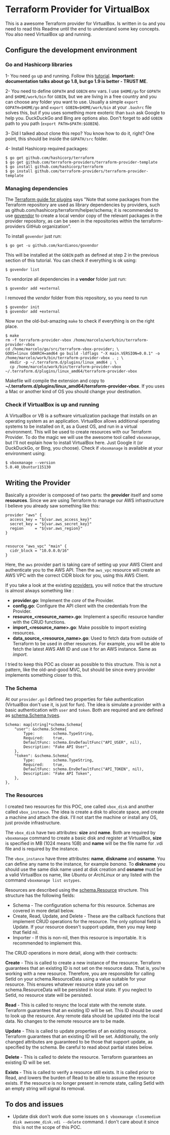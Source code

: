 # Terraform Provider for VirtualBox

This is a awesome Terraform provider for VirtualBox. Is written in `Go` and you need to read this Readme until the end to understand some key concepts. You also need VirtualBox up and running. 

## Configure the development environment

### Go and Hashicorp libraries

1- You need `go` up and running. Follow this [tutorial](https://golang.org/doc/install). **Important: documentation talks about go 1.8, but go 1.9 is better - TRUST ME**. 

2- You need to define `GOPATH` and `GOBIN` env vars. I use `$HOME/go` for `GOPATH` and `$HOME/work/bin` for `GOBIN`, but we are living in a free country and you can choose any folder you want to use. Usually a simple `export GOPATH=$HOME/go` and `export GOBIN=$HOME/work/bin` at your `.bashrc` file solves this, but if you uses something more exoteric than `bash` ask Google to help you. DuckDuckGo and Bing are options also. Don't forget to add `GOBIN` path to you path (`export PATH=$PATH:$GOBIN`). 

3- Did I talked about clone this repo? You know how to do it, right? One point, this should be inside the `GOPATH/src` folder. 

4- Install Hashicorp required packages:

```
$ go get github.com/hashicorp/terraform
$ go get github.com/terraform-providers/terraform-provider-template
$ go install github.com/hashicorp/terraform
$ go install github.com/terraform-providers/terraform-provider-template
```


### Managing dependencies

The [Terraform guide for plugins](https://www.terraform.io/docs/plugins/provider.html) says "Note that some packages from the Terraform repository are used as library dependencies by providers, such as github.com/hashicorp/terraform/helper/schema; it is recommended to use [govendor](https://github.com/kardianos/govendor) to create a local vendor copy of the relevant packages in the provider repository, as can be seen in the repositories within the terraform-providers GitHub organization". 

To install `govendor` just run: 

```
$ go get -u github.com/kardianos/govendor
```

This will be installed at the `GOBIN` path as defined at step 2 in the previous section of this tutorial. You can check if everything is ok using:

```
$ govendor list
```

To vendorize all dependencies in a **vendor** folder just run:

```
$ govendor add +external
```

I removed the *vendor* folder from this repository, so you need to run 

```
$ govendor init
$ govendor add +external
```

Now run the old-but-amazing `make` to check if everything is on the right place. 

```
$ make
rm -f terraform-provider-vbox /home/marcelo/work/bin/terraform-provider-vbox
cd /home/marcelo/go/src/terraform-vbox-provider; \
GOOS=linux GOARCH=amd64 go build -ldflags "-X main.VERSION=0.0.1" -o /home/marcelo/work/bin/terraform-provider-vbox . ; \
  mkdir -p ~/.terraform.d/plugins/linux_amd64 ; \
  cp /home/marcelo/work/bin/terraform-provider-vbox ~/.terraform.d/plugins/linux_amd64/terraform-provider-vbox
```

Makefile will compile the extension and copy to **~/.terraform.d/plugins/linux_amd64/terraform-provider-vbox**. If you uses a Mac or another kind of OS you should change your destination. 

### Check if VirtualBox is up and running

A VirtualBox or VB is a software virtualization package that installs on an operating system as an application. VirtualBox allows additional operating systems to be installed on it, as a Guest OS, and run in a virtual environment. This will be used to create resources with our Terraform Provider. To do the magic we will use the awesome tool called `vboxmanage`, but I'll not explain how to install VirtualBox here. Just Google it (or DuckDuckGo, or Bing, you choose). Check if `vboxmanage` is available at your environment using:

```
$ vboxmanage --version
5.0.40_Ubuntur115130
```

## Writing the Provider

Basically a provider is composed of two parts: the **provider** itself and some **resources**. Since we are using Terraform to manage our AWS infrastructure I believe you already saw something like this:

```
provider "aws" {
  access_key = "${var.aws_access_key}"
  secret_key = "${var.aws_secret_key}"
  region     = "${var.aws_region}"
}


resource "aws_vpc" "main" {
  cidr_block = "10.0.0.0/16"
}
```

Here, the `aws` provider part is taking care of setting up your AWS Client and authenticate you to the AWS API. Then the `aws_vpc` resource will create an AWS VPC with the correct CIDR block for you, using this AWS Client.

If you take a look at the existing [providers](https://github.com/terraform-providers), you will notice that the structure is almost always something like :

* **provider.go**: Implement the *core* of the Provider.
* **config.go**: Configure the API client with the credentials from the Provider.
* **resource_<resource_name>.go**: Implement a specific resource handler with the CRUD functions.
* **import_<resource_name>.go**: Make possible to import existing resources. 
* **data_source_<resource_name>.go**: Used to fetch data from outside of Terraform to be used in other resources. For example, you will be able to fetch the latest AWS AMI ID and use it for an AWS instance. Same as *import*.

I tried to keep this POC as closer as possible to this structure. This is not a pattern, like the old-and-good MVC, but should be since every provider implements something closer to this. 

### The Schema

At our `provider.go` I defined two properties for fake authentication (VirtualBox don't use it, is just for fun). The idea is simulate a provider with a basic authentication with `user` and `token`. Both are required and are defined as [schema.Schema types](https://godoc.org/github.com/hashicorp/terraform/helper/schema#Schema). 

```
Schema: map[string]*schema.Schema{
	"user": &schema.Schema{
		Type:        schema.TypeString,
		Required:    true,
		DefaultFunc: schema.EnvDefaultFunc("API_USER", nil),
		Description: "Fake API User",
	},
	"token": &schema.Schema{
		Type:        schema.TypeString,
		Required:    true,
		DefaultFunc: schema.EnvDefaultFunc("API_TOKEN", nil),
		Description: "Fake API Token",
	},
},
```

### The Resources 

I created two resources for this POC, one called `vbox_disk` and another called `vbox_instance`. The idea is create a disk to allocate space, and create a machine and attach the disk. I'll not start the machine or install any OS, just provide infrastructure.

The `vbox_disk` have two attributes: **size** and **name**. Both are required by `vboxmanage` command to create a basic disk and register at VirtualBox, **size** is specified in MB (1024 means 1GB) and **name** will be the file name for .vdi file and is required by the instance.

The `vbox_instance` have three attributes: **name**, **diskname** and **osname**. You can define any name to the instance, for example *banana*. To **diskname** you should use the same disk name used at disk creation and **osname** must be a valid VirtualBox os name, like *Ubuntu* or *ArchLinux* or any listed with the command `vboxmanage list ostypes`.

Resources are described using the [schema.Resource](https://godoc.org/github.com/hashicorp/terraform/helper/schema#Resource) structure. This structure has the following fields:

* Schema - The configuration schema for this resource. Schemas are covered in more detail below.
* Create, Read, Update, and Delete - These are the callback functions that implement CRUD operations for the resource. The only optional field is Update. If your resource doesn't support update, then you may keep that field nil.
* Importer - If this is non-nil, then this resource is importable. It is recommended to implement this.  

The CRUD operations in more detail, along with their contracts:

**Create** - This is called to create a new instance of the resource. Terraform guarantees that an existing ID is not set on the resource data. That is, you're working with a new resource. Therefore, you are responsible for calling SetId on your schema.ResourceData using a value suitable for your resource. This ensures whatever resource state you set on schema.ResourceData will be persisted in local state. If you neglect to SetId, no resource state will be persisted.

**Read** - This is called to resync the local state with the remote state. Terraform guarantees that an existing ID will be set. This ID should be used to look up the resource. Any remote data should be updated into the local data. No changes to the remote resource are to be made.

**Update** - This is called to update properties of an existing resource. Terraform guarantees that an existing ID will be set. Additionally, the only changed attributes are guaranteed to be those that support update, as specified by the schema. Be careful to read about partial states below.

**Delete** - This is called to delete the resource. Terraform guarantees an existing ID will be set.

**Exists** - This is called to verify a resource still exists. It is called prior to Read, and lowers the burden of Read to be able to assume the resource exists. If the resource is no longer present in remote state, calling SetId with an empty string will signal its removal.

## To dos and issues

* Update disk don't work due some issues on `$ vboxmanage closemedium disk awesome_disk.vdi --delete` command. I don't care about it since this is not the scope of this POC.

